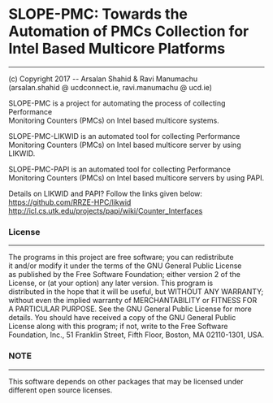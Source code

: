 # SLOPE-PMC: Towards the Automation of PMCs Collection for Intel Based Multicore Platforms
-------------------
(c)  Copyright 2017 -- Arsalan Shahid & Ravi Manumachu <br />
(arsalan.shahid @ ucdconnect.ie, ravi.manumachu @ ucd.ie) <br />

SLOPE-PMC is a project for automating the process of collecting Performance <br /> 
Monitoring Counters (PMCs) on Intel based multicore systems. <br />

SLOPE-PMC-LIKWID is an automated tool for collecting Performance <br />
Monitoring Counters (PMCs) on Intel based multicore server by using LIKWID. <br />

SLOPE-PMC-PAPI is an automated tool for collecting Performance <br />
Monitoring Counters (PMCs) on Intel based multicore servers by using PAPI. <br />

Details on LIKWID and PAPI? Follow the links given below: <br />
https://github.com/RRZE-HPC/likwid <br />
http://icl.cs.utk.edu/projects/papi/wiki/Counter_Interfaces <br />

### License
------------
The programs in this project are free software; you can redistribute <br />
it and/or modify it under the terms of the GNU General Public License <br />
as published by the Free Software Foundation; either version 2 of the <br />
License, or (at your option) any later version. This program is <br />
distributed in the hope that it will be useful, but WITHOUT ANY WARRANTY;<br />
without even the implied warranty of MERCHANTABILITY or FITNESS FOR <br />
A PARTICULAR PURPOSE. See the GNU General Public License for more <br />
details. You should have received a copy of the GNU General Public <br /> 
License along with this program; if not, write to the Free Software <br />
Foundation, Inc., 51 Franklin Street, Fifth Floor, Boston, MA 02110-1301, USA. <br />

### NOTE
--------
This software depends on other packages that may be licensed under different open source licenses.
